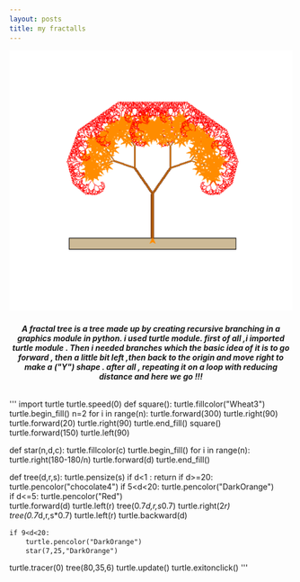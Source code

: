 ```yaml
---
layout: posts
title: my fractalls
---
```

<img src="../assets/images/6.png">
<h5 style="text-align:center;">A fractal tree is a tree made up by creating recursive branching in a graphics module in python.
i used turtle module.
first of all ,i imported turtle module .
Then i needed branches which the basic idea of it is to go forward , then a little bit left ,then back to the origin and move right to make a ("Y") shape .
after all , repeating it on a loop with reducing distance and here we go !!!</h5>

######
'''
import turtle
turtle.speed(0)
def square():
    turtle.fillcolor("Wheat3")
    turtle.begin_fill()
    n=2
    for i in range(n):
        turtle.forward(300)
        turtle.right(90)   
        turtle.forward(20)
        turtle.right(90)
    turtle.end_fill() 
square()    
turtle.forward(150)
turtle.left(90)

def star(n,d,c):
    turtle.fillcolor(c)
    turtle.begin_fill()
    for i in range(n):
        turtle.right(180-180/n)
        turtle.forward(d)
    turtle.end_fill() 

def tree(d,r,s):
    turtle.pensize(s)
    if d<1 :
        return
    if d>=20:
        turtle.pencolor("chocolate4")
    if 5<d<20:
        turtle.pencolor("DarkOrange")  
    if d<=5:
        turtle.pencolor("Red")    
    turtle.forward(d)
    turtle.left(r)
    tree(0.7*d,r,s*0.7)
    turtle.right(2*r)
    tree(0.7*d,r,s*0.7)
    turtle.left(r)
    turtle.backward(d)
    
    if 9<d<20:
        turtle.pencolor("DarkOrange")
        star(7,25,"DarkOrange")
turtle.tracer(0)
tree(80,35,6)
turtle.update()
turtle.exitonclick()
'''
######
